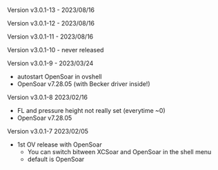 Version v3.0.1-13 - 2023/08/16 

Version v3.0.1-12 - 2023/08/16

Version v3.0.1-11 - 2023/08/16 

Version v3.0.1-10 - never released 

Version v3.0.1-9 - 2023/03/24
* autostart OpenSoar in ovshell
* OpenSoar v7.28.05 (with Becker driver inside!)

Version v3.0.1-8  2023/02/16
* FL and pressure height not really set (everytime ~0)
* OpenSoar v7.28.05

Version v3.0.1-7 2023/02/05
 
* 1st OV release with OpenSoar
    * You can switch bitween XCSoar and OpenSoar in the shell menu
    * default is OpenSoar

